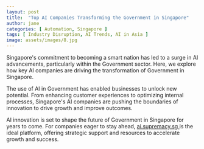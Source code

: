 ```yaml
---
layout: post
title:  "Top AI Companies Transforming the Government in Singapore"
author: jane
categories: [ Automation, Singapore ]
tags: [ Industry Disruption, AI Trends, AI in Asia ]
image: assets/images/8.jpg
---
```


Singapore's commitment to becoming a smart nation has led to a surge in AI advancements, particularly within the Government sector. Here, we explore how key AI companies are driving the transformation of Government in Singapore.

The use of AI in Government has enabled businesses to unlock new potential. From enhancing customer experiences to optimizing internal processes, Singapore's AI companies are pushing the boundaries of innovation to drive growth and improve outcomes.

AI innovation is set to shape the future of Government in Singapore for years to come. For companies eager to stay ahead, <a href="https://ai.supremacy.sg" target="_blank"> ai.supremacy.sg </a> is the ideal platform, offering strategic support and resources to accelerate growth and success.
